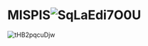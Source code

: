 # MISPIS![SqLaEdi7O0U](https://user-images.githubusercontent.com/91560776/206522753-588f68fa-b9ea-4ce3-bbcd-411376f6be03.jpg)
![tHB2pqcuDjw](https://user-images.githubusercontent.com/91560776/206522757-cdc71393-472e-4dc8-98ec-e8d8474d0f7a.jpg)
